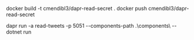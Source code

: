 docker build -t cmendibl3/dapr-read-secret .
docker push cmendibl3/dapr-read-secret

dapr run -a read-tweets -p 5051 --components-path .\components\ -- dotnet run
